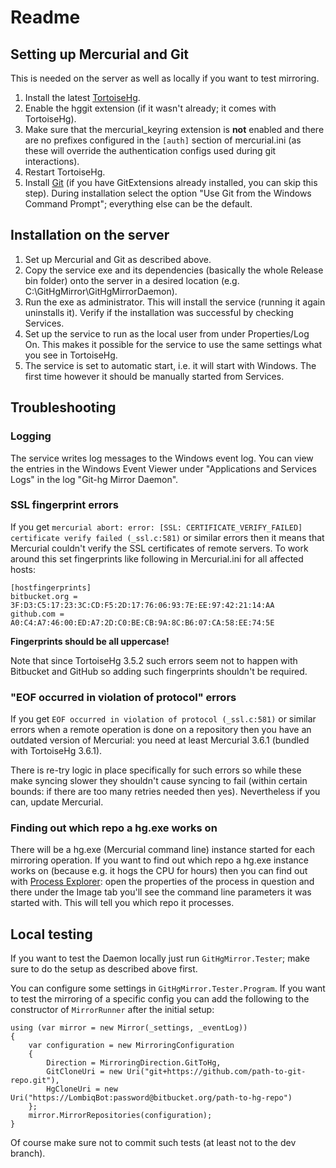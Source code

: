 # Readme



## Setting up Mercurial and Git

This is needed on the server as well as locally if you want to test mirroring.

1. Install the latest [TortoiseHg](http://tortoisehg.bitbucket.org/).
2. Enable the hggit extension (if it wasn't already; it comes with TortoiseHg). 
3. Make sure that the mercurial_keyring extension is **not** enabled and there are no prefixes configured in the `[auth]` section of mercurial.ini (as these will override the authentication configs used during git interactions).
4. Restart TortoiseHg.
5. Install [Git](https://git-scm.com/) (if you have GitExtensions already installed, you can skip this step). During installation select the option "Use Git from the Windows Command Prompt"; everything else can be the default.


## Installation on the server

1. Set up Mercurial and Git as described above.
2. Copy the service exe and its dependencies (basically the whole Release bin folder) onto the server in a desired location (e.g. C:\GitHgMirror\GitHgMirrorDaemon).
3. Run the exe as administrator. This will install the service (running it again uninstalls it). Verify if the installation was successful by checking Services.
4. Set up the service to run as the local user from under Properties/Log On. This makes it possible for the service to use the same settings what you see in TortoiseHg.
5. The service is set to automatic start, i.e. it will start with Windows. The first time however it should be manually started from Services.


## Troubleshooting

### Logging
The service writes log messages to the Windows event log. You can view the entries in the Windows Event Viewer under "Applications and Services Logs" in the log "Git-hg Mirror Daemon".

### SSL fingerprint errors
If you get `mercurial abort: error: [SSL: CERTIFICATE_VERIFY_FAILED] certificate verify failed (_ssl.c:581)` or similar errors then it means that Mercurial couldn't verify the SSL certificates of remote servers. To work around this set fingerprints like following in Mercurial.ini for all affected hosts:

    [hostfingerprints]
    bitbucket.org = ‎3F:D3:C5:17:23:3C:CD:F5:2D:17:76:06:93:7E:EE:97:42:21:14:AA
    github.com = A0:C4:A7:46:00:ED:A7:2D:C0:BE:CB:9A:8C:B6:07:CA:58:EE:74:5E

**Fingerprints should be all uppercase!**

Note that since TortoiseHg 3.5.2 such errors seem not to happen with Bitbucket and GitHub so adding such fingerprints shouldn't be required.

### "EOF occurred in violation of protocol" errors
If you get `EOF occurred in violation of protocol (_ssl.c:581)` or similar errors when a remote operation is done on a repository then you have an outdated version of Mercurial: you need at least Mercurial 3.6.1 (bundled with TortoiseHg 3.6.1).

There is re-try logic in place specifically for such errors so while these make syncing slower they shouldn't cause syncing to fail (within certain bounds: if there are too many retries needed then yes). Nevertheless if you can, update Mercurial.

### Finding out which repo a hg.exe works on
There will be a hg.exe (Mercurial command line) instance started for each mirroring operation. If you want to find out which repo a hg.exe instance works on (because e.g. it hogs the CPU for hours) then you can find out with [Process Explorer](https://technet.microsoft.com/en-us/sysinternals/bb896653.aspx): open the properties of the process in question and there under the Image tab you'll see the command line parameters it was started with. This will tell you which repo it processes.


## Local testing

If you want to test the Daemon locally just run `GitHgMirror.Tester`; make sure to do the setup as described above first.

You can configure some settings in `GitHgMirror.Tester.Program`. If you want to test the mirroring of a specific config you can add the following to the constructor of `MirrorRunner` after the initial setup:

    using (var mirror = new Mirror(_settings, _eventLog))
    {
        var configuration = new MirroringConfiguration
        {
            Direction = MirroringDirection.GitToHg,
            GitCloneUri = new Uri("git+https://github.com/path-to-git-repo.git"),
            HgCloneUri = new Uri("https://LombiqBot:password@bitbucket.org/path-to-hg-repo")
        };
        mirror.MirrorRepositories(configuration);
    }

Of course make sure not to commit such tests (at least not to the dev branch).